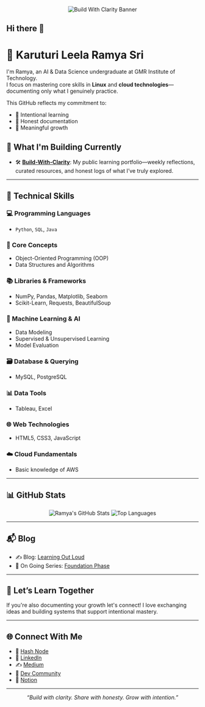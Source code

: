 <!-- Banner Image (optional) -->
<p align="center">
  <img src="https://your-custom-banner-url.com/banner.png" alt="Build With Clarity Banner" />
</p>

## Hi there 👋

# 🌻 Karuturi Leela Ramya Sri

I'm Ramya, an AI & Data Science undergraduate at GMR Institute of Technology.  
I focus on mastering core skills in **Linux** and **cloud technologies**—documenting only what I genuinely practice.

This GitHub reflects my commitment to:
- 🎯 Intentional learning  
- 📝 Honest documentation  
- 🌱 Meaningful growth

## 🌱 What I'm Building Currently

- 🛠️ **[Build-With-Clarity](https://github.com/LeelaRamyaSri93/Build-With-Clarity)**: My public learning portfolio—weekly reflections, curated resources, and honest logs of what I’ve truly explored.

---
## 🧰 Technical Skills

### 💻 Programming Languages
- `Python`, `SQL`, `Java`

### 🧠 Core Concepts
- Object-Oriented Programming (OOP)  
- Data Structures and Algorithms

### 📚 Libraries & Frameworks
- NumPy, Pandas, Matplotlib, Seaborn  
- Scikit-Learn, Requests, BeautifulSoup

### 🤖 Machine Learning & AI
- Data Modeling  
- Supervised & Unsupervised Learning  
- Model Evaluation

### 🗃️ Database & Querying
- MySQL, PostgreSQL

### 📊 Data Tools
- Tableau, Excel

### 🌐 Web Technologies
- HTML5, CSS3, JavaScript

### ☁️ Cloud Fundamentals
- Basic knowledge of AWS

---
## 📊 GitHub Stats

<p align="center">
  <img src="https://github-readme-stats.vercel.app/api?username=LeelaRamyaSri93&show_icons=true&theme=radical" alt="Ramya's GitHub Stats" />
  <img src="https://github-readme-stats.vercel.app/api/top-langs/?username=LeelaRamyaSri93&layout=compact&theme=radical" alt="Top Languages" />
</p>

---

## 📬 Blog

- ✍️ Blog: [Learning Out Loud](https://ramyakaruturi.hashnode.dev/)  
- 🌱 On Going Series: [Foundation Phase](https://ramyakaruturi.hashnode.dev/series/foundation-phase)

---

## 🤝 Let’s Learn Together

If you're also documenting your growth let's connect! I love exchanging ideas and building systems that support intentional mastery.

---

## 🌐 Connect With Me

- 📖 [Hash Node](https://hashnode.com/@ramyakaruturi)
- 💼 [LinkedIn](https://www.linkedin.com/in/ramya-sri-karuturi/)
- ✍️ [Medium](https://ramyakaruturi.medium.com/)
- 🧠 [Dev Community](https://dev.to/ramyakaruturi)
- 🧭 [Notion](https://www.notion.so/Scaling-Myself-2404eceb2912805c9beccee5983fb984)

---

<p align="center">
  <em>“Build with clarity. Share with honesty. Grow with intention.”</em>
</p>
